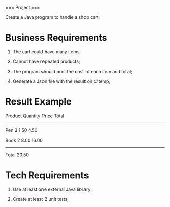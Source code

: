 === Project ===

Create a Java program to handle a shop cart.

 

# Business Requirements

1. The cart could have many items;

2. Cannot have repeated products;

3. The program should print the cost of each item and total;

4. Generate a Json file with the result on c:\temp;

 

# Result Example

Product            Quantity           Price                Total 

--------------------------------------------------------------------------------

Pen                  3                      1.50                 4.50

Book                2                      8.00                 16.00

--------------------------------------------------------------------------------

Total                                                                20.50

 

# Tech Requirements

1. Use at least one external Java library;

2. Create at least 2 unit tests;
